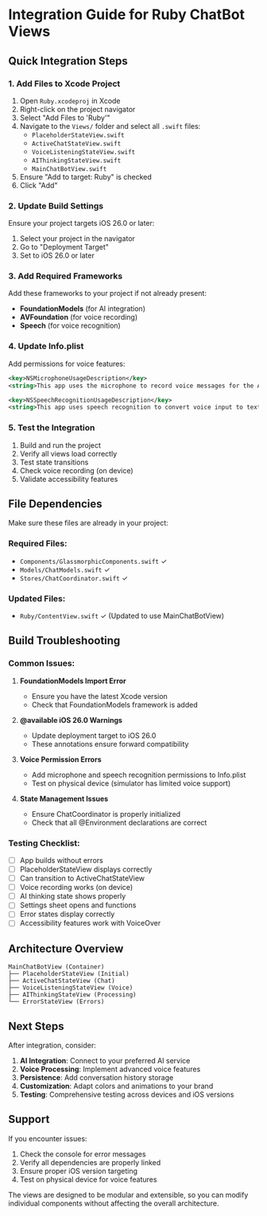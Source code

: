 # Integration Guide for Ruby ChatBot Views

## Quick Integration Steps

### 1. Add Files to Xcode Project

1. Open `Ruby.xcodeproj` in Xcode
2. Right-click on the project navigator
3. Select "Add Files to 'Ruby'"
4. Navigate to the `Views/` folder and select all `.swift` files:
   - `PlaceholderStateView.swift`
   - `ActiveChatStateView.swift`
   - `VoiceListeningStateView.swift`
   - `AIThinkingStateView.swift`
   - `MainChatBotView.swift`
5. Ensure "Add to target: Ruby" is checked
6. Click "Add"

### 2. Update Build Settings

Ensure your project targets iOS 26.0 or later:

1. Select your project in the navigator
2. Go to "Deployment Target"
3. Set to iOS 26.0 or later

### 3. Add Required Frameworks

Add these frameworks to your project if not already present:

- **FoundationModels** (for AI integration)
- **AVFoundation** (for voice recording)
- **Speech** (for voice recognition)

### 4. Update Info.plist

Add permissions for voice features:

```xml
<key>NSMicrophoneUsageDescription</key>
<string>This app uses the microphone to record voice messages for the AI assistant.</string>

<key>NSSpeechRecognitionUsageDescription</key>
<string>This app uses speech recognition to convert voice input to text for better interaction with the AI assistant.</string>
```

### 5. Test the Integration

1. Build and run the project
2. Verify all views load correctly
3. Test state transitions
4. Check voice recording (on device)
5. Validate accessibility features

## File Dependencies

Make sure these files are already in your project:

### Required Files:
- `Components/GlassmorphicComponents.swift` ✓
- `Models/ChatModels.swift` ✓
- `Stores/ChatCoordinator.swift` ✓

### Updated Files:
- `Ruby/ContentView.swift` ✓ (Updated to use MainChatBotView)

## Build Troubleshooting

### Common Issues:

1. **FoundationModels Import Error**
   - Ensure you have the latest Xcode version
   - Check that FoundationModels framework is added

2. **@available iOS 26.0 Warnings**
   - Update deployment target to iOS 26.0
   - These annotations ensure forward compatibility

3. **Voice Permission Errors**
   - Add microphone and speech recognition permissions to Info.plist
   - Test on physical device (simulator has limited voice support)

4. **State Management Issues**
   - Ensure ChatCoordinator is properly initialized
   - Check that all @Environment declarations are correct

### Testing Checklist:

- [ ] App builds without errors
- [ ] PlaceholderStateView displays correctly
- [ ] Can transition to ActiveChatStateView
- [ ] Voice recording works (on device)
- [ ] AI thinking state shows properly
- [ ] Settings sheet opens and functions
- [ ] Error states display correctly
- [ ] Accessibility features work with VoiceOver

## Architecture Overview

```
MainChatBotView (Container)
├── PlaceholderStateView (Initial)
├── ActiveChatStateView (Chat)
├── VoiceListeningStateView (Voice)
├── AIThinkingStateView (Processing)
└── ErrorStateView (Errors)
```

## Next Steps

After integration, consider:

1. **AI Integration**: Connect to your preferred AI service
2. **Voice Processing**: Implement advanced voice features
3. **Persistence**: Add conversation history storage
4. **Customization**: Adapt colors and animations to your brand
5. **Testing**: Comprehensive testing across devices and iOS versions

## Support

If you encounter issues:

1. Check the console for error messages
2. Verify all dependencies are properly linked
3. Ensure proper iOS version targeting
4. Test on physical device for voice features

The views are designed to be modular and extensible, so you can modify individual components without affecting the overall architecture.